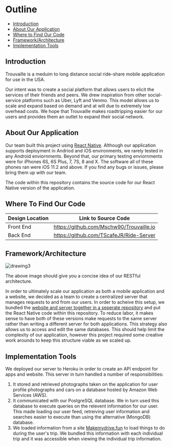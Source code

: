 # Outline
- [Introduction](https://github.com/Mschw90/Trouvaille.io#introduction)
- [About Our Application](https://github.com/Mschw90/Trouvaille.io#about-our-application)
- [Where to Find Our Code](https://github.com/Mschw90/Trouvaille.io#where-to-find-our-code)
- [Framework/Architecture](https://github.com/Mschw90/Trouvaille.io#framework)
- [Implementation Tools](https://github.com/Mschw90/Trouvaille.io#implementation-tools)

## Introduction
Trouvaille is a meduim to long distance social ride-share mobile application for use in the USA. 

Our intent was to create a social platform that allows users to elicit the services of their friends and peers. We drew inspiration from other social-service platforms such as Uber, Lyft and Venmo. This model allows us to scale and expand based on demand and at will due to extremely low overhead costs. We hope that Trouvaille makes roadtripping easier for our users and provides them an outlet to expand their social network. 

## About Our Application
Our team built this project using [React Native](https://facebook.github.io/react-native/). Although our application supports deployment in Andriod and iOS environments, we rarely tested in any Android enviornments. Beyond that, our primary testing enviornments were for iPhones 6S, 6S Plus, 7, 7S, 8 and X. The software all of these phones ran were iOS 11.2 and above. If you find any bugs or issues, please bring them up with our team.  

The code within this repository contains the source code for our React Native version of the application.

## Where To Find Our Code
| Design Location | Link to Source Code |
| --- | --- |
| Front End | https://github.com/Mschw90/Trouvaille.io |
| Back End | https://github.com/TScafeJR/Ride-Server |


## Framework/Architecture
![drawing3](https://user-images.githubusercontent.com/30609097/34425078-c35435be-ebdd-11e7-912e-6a8b551ed9fb.png)

The above image should give you a concise idea of our RESTful architecture.

In order to ultimately scale our application as both a mobile application and a website, we decided as a team to create a centralized server that manages requests to and from our users. In order to acheive this setup, we bundled the [website and server together in a seperate repository](https://github.com/TScafeJR/Ride-Server) and put the React Native code within this repository. To reduce labor, it makes sense to have both of these versions make requests to the same server rather than writing a different server for both applications. This strategy also allows us to access and edit the same databases. This should help limit the complexity of our application, however this project required some creative work arounds to keep this structure viable as we scaled up.

## Implementation Tools
We deployed our server to Heroku in order to create an API endpoint for apps and website. This server in turn handled a number of responsibilities:
  1. It stored and retrieved photographs taken on the application for user profile photographs and cars on a database hosted by Amazon Web Services (AWS).
  2. It communicated with our PostgreSQL database. We in turn used this database to execute queries on the relevent information for our user. This made loading our user feed, retreiving user information and searches easier to execute than using the alternative (MongoDB) database.
  3. We loaded information from a site [Makemydrive.fun](Makemydrive.fun) to load things to do during the user's trip. We bundled this information with each individual trip and it was accessible when viewing the individual trip information.





